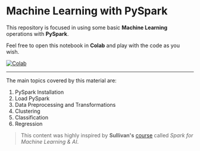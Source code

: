 # Machine Learning with PySpark

This repository is focused in using some basic **Machine Learning** operations with **PySpark**.

Feel free to open this notebook in **Colab** and play with the code as you wish.

[![Colab](https://colab.research.google.com/assets/colab-badge.svg)](https://colab.research.google.com/github/Renua-Meireles/ML_with_pyspark/blob/main/ml_with_pyspark.ipynb)

---

The main topics covered by this material are:
1. PySpark Installation
2. Load PySpark
3. Data Preprocessing and Transformations
4. Clustering
5. Classification
6. Regression



> This content was highly inspired by **Sullivan's** [course](https://www.linkedin.com/learning/instructors/dan-sullivan) called *Spark for Machine Learning & AI*.
